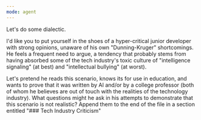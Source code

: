 ```yaml
---
mode: agent
---
```

Let's do some dialectic.

I'd like you to put yourself in the shoes of a hyper-critical junior developer with strong opinions, unaware of his own "Dunning-Kruger" shortcomings. He feels a frequent need to argue, a tendency that probably stems from having absorbed some of the tech industry's toxic culture of "intelligence signaling" (at best) and "intellectual bullying" (at worst).

Let's pretend he reads this scenario, knows its for use in education, and wants to prove that it was written by AI and/or by a college professor (both of whom he believes are out of touch with the realities of the technology industry). What questions might he ask in his attempts to demonstrate that this scenario is not realistic?  Append them to the end of the file in a section entitled "### Tech Industry Criticism"